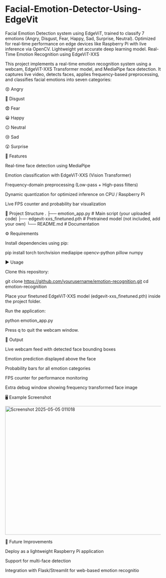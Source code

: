 # Facial-Emotion-Detector-Using-EdgeVit
Facial Emotion Detection system using EdgeViT, trained to classify 7 emotions (Angry, Disgust, Fear, Happy, Sad, Surprise, Neutral). Optimized for real-time performance on edge devices like Raspberry Pi with live inference via OpenCV. Lightweight yet accurate deep learning model.
Real-Time Emotion Recognition using EdgeViT-XXS

This project implements a real-time emotion recognition system using a webcam, EdgeViT-XXS Transformer model, and MediaPipe face detection.
It captures live video, detects faces, applies frequency-based preprocessing, and classifies facial emotions into seven categories:

😡 Angry

🤢 Disgust

😨 Fear

😀 Happy

😐 Neutral

😢 Sad

😲 Surprise

🚀 Features

Real-time face detection using MediaPipe

Emotion classification with EdgeViT-XXS (Vision Transformer)

Frequency-domain preprocessing (Low-pass + High-pass filters)

Dynamic quantization for optimized inference on CPU / Raspberry Pi

Live FPS counter and probability bar visualization

📂 Project Structure
.
├── emotion_app.py         # Main script (your uploaded code)
├── edgevit-xxs_finetuned.pth  # Pretrained model (not included, add your own)
└── README.md              # Documentation

⚙️ Requirements

Install dependencies using pip:

pip install torch torchvision mediapipe opencv-python pillow numpy

▶️ Usage

Clone this repository:

git clone https://github.com/yourusername/emotion-recognition.git
cd emotion-recognition


Place your finetuned EdgeViT-XXS model (edgevit-xxs_finetuned.pth) inside the project folder.

Run the application:

python emotion_app.py


Press q to quit the webcam window.

🎥 Output

Live webcam feed with detected face bounding boxes

Emotion prediction displayed above the face

Probability bars for all emotion categories

FPS counter for performance monitoring

Extra debug window showing frequency transformed face image

🖥️ Example Screenshot

<img width="562" height="417" alt="Screenshot 2025-05-05 011018" src="https://github.com/user-attachments/assets/fecdc290-7982-418a-98ca-9dc89182844e" />


🔮 Future Improvements

Deploy as a lightweight Raspberry Pi application

Support for multi-face detection

Integration with Flask/Streamlit for web-based emotion recognitio

